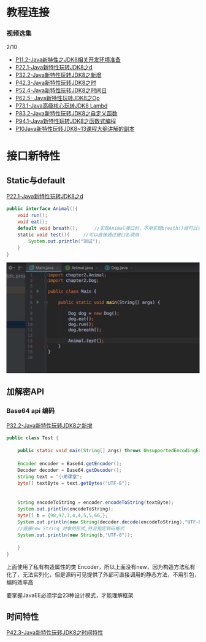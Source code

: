 # 教程连接

### 视频选集

2/10

- [P11.2-Java新特性之JDK8相关开发环境准备](https://www.bilibili.com/video/av74138938/?p=1)
- [P22.1-Java新特性玩转JDK8之d](https://www.bilibili.com/video/av74138938/?p=2)
- [P32.2-Java新特性玩转JDK8之新增](https://www.bilibili.com/video/av74138938/?p=3)
- [P42.3-Java新特性玩转JDK8之时](https://www.bilibili.com/video/av74138938/?p=4)
- [P52.4-Java新特性玩转JDK8之时间日](https://www.bilibili.com/video/av74138938/?p=5)
- [P62.5- Java新特性玩转JDK8之Op](https://www.bilibili.com/video/av74138938/?p=6)
- [P73.1-Java高级核心玩转JDK8 Lambd](https://www.bilibili.com/video/av74138938/?p=7)
- [P83.2-Java新特性玩转JDK8之自定义函数](https://www.bilibili.com/video/av74138938/?p=8)
- [P94.1-Java新特性玩转JDK8之函数式编程](https://www.bilibili.com/video/av74138938/?p=9)
- [P10Java新特性玩转JDK8~13课程大纲讲解的副本](https://www.bilibili.com/video/av74138938/?p=10)

# 接口新特性

## Static与default 

[P22.1-Java新特性玩转JDK8之d](https://www.bilibili.com/video/av74138938/?p=2)

```java
public interface Animal(){
    void run();
    void eat();
    default void breath();		//实现Animal接口时，不用实现breath()就可以实列调用
    Static void test(){		//可以直接通过接口名调用
        System.out.println("测试");
    }
}
```

![](图片/dogTest.png)

## 加解密API

### Base64 api 编码

[P32.2-Java新特性玩转JDK8之新增](https://www.bilibili.com/video/av74138938/?p=3)

```JAVA
public class Test {

	public static void main(String[] args) throws UnsupportedEncodingException {
		
	Encoder encoder = Base64.getEncoder();
	Decoder decoder = Base64.getDecoder();
	String text = "小弟课堂";
	byte[] textByte = text.getBytes("UTF-8");
	
	
	String encodeToString = encoder.encodeToString(textByte);
	System.out.println(encodeToString);
	byte[] b = {98,97,3,4,4,5,5,66,};
	System.out.println(new String(decoder.decode(encodeToString),"UTF-8"));
    //直接new String 对象的形式,并且指定转码格式
	System.out.println(new String(b,"UTF-8"));
	
	}
}
```

上面使用了私有构造属性的类 Encoder，所以上面没有new，因为构造方法私有化了，无法实列化，但是源码可见提供了外部可直接调用的静态方法，不用引包，编码效率高

要掌握JavaEE必须学会23种设计模式，才能理解框架

## 时间特性

 [P42.3-Java新特性玩转JDK8之时间特性](https://www.bilibili.com/video/av74138938/?p=4) 

